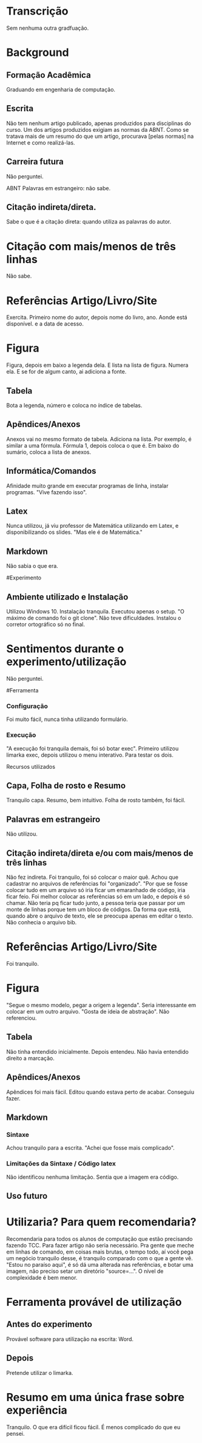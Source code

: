 # Transcrição


Sem nenhuma outra gradfuação.


# Background



## Formação Acadêmica
Graduando em engenharia de computação.




## Escrita

Não tem nenhum artigo publicado, apenas produzidos para disciplinas do curso.
Um dos artigos produzidos exigiam as normas da ABNT. Como se tratava mais de um resumo do que um artigo, procurava [pelas normas] na Internet e como realizá-las.


## Carreira futura

Não perguntei.

ABNT
    Palavras em estrangeiro: não sabe.
##    Citação indireta/direta. 

Sabe o que é a citação direta: quando utiliza as palavras do autor.   
# Citação com mais/menos de três linhas

Não sabe.

# Referências Artigo/Livro/Site

Exercita. Primeiro nome do autor, depois nome do livro, ano. Aonde está disponível. e a data de acesso.

#    Figura

Figura, depois em baixo a legenda dela. E lista na lista de figura. Numera ela. E se for de algum canto, ai adiciona a fonte.

##    Tabela

Bota a legenda, número e coloca no índice de tabelas. 

## Apêndices/Anexos

Anexos vai no mesmo formato de tabela. Adiciona na lista. Por exemplo, é similar a uma fórmula. Fórmula 1, depois coloca o que é. Em baixo do sumário, coloca a lista de anexos.



## Informática/Comandos

Afinidade muito grande em executar programas de linha, instalar programas. "Vive fazendo isso".

## Latex

Nunca utilizou, já viu professor de Matemática utilizando em Latex, e disponibilizando os slides. "Mas ele é de Matemática."

## Markdown

Não sabia o que era.

#Experimento

## Ambiente utilizado e Instalação

Utilizou Windows 10. Instalação tranquila. Executou apenas o setup. "O máximo de comando foi o git clone".  Não teve dificuldades. Instalou o corretor ortográfico só no final.
 
# Sentimentos durante o experimento/utilização

Não perguntei.

#Ferramenta
### Configuração

Foi muito fácil, nunca tinha utilizando formulário.

### Execução

"A execução foi tranquila demais, foi só botar exec". Primeiro utilizou limarka exec, depois utilizou o menu interativo. Para testar os dois.


Recursos utilizados
##    Capa, Folha de rosto e Resumo
    
Tranquilo capa. Resumo, bem intuitivo. Folha de rosto também, foi fácil.
    
## Palavras em estrangeiro

Não utilizou.

## Citação indireta/direta e/ou com mais/menos de três linhas

Não fez indireta. Foi tranquilo, foi só colocar o maior quê.
Achou que cadastrar no arquivos de referências foi "organizado". "Por que se fosse colocar tudo em um arquivo só iria ficar um emaranhado de código, iria ficar feio. Foi melhor colocar as referências só em um lado, e depois é só chamar. Não teria pq ficar tudo junto, a pessoa teria que passar por um monte de linhas porque tem um bloco de códigos. Da forma que está, quando abre o arquivo de texto, ele se preocupa apenas em editar o texto.
Não conhecia o arquivo bib.

# Referências Artigo/Livro/Site

Foi tranquilo.

# Figura

"Segue o mesmo modelo, pegar a origem a legenda". Seria interessante em colocar em um outro arquivo. "Gosta de ideia de abstração". Não referenciou.


## Tabela

Não tinha entendido inicialmente. Depois entendeu. Não havia entendido direito a marcação.

## Apêndices/Anexos

Apêndices foi mais fácil. Editou quando estava perto de acabar. Conseguiu fazer. 

## Markdown
###    Sintaxe

Achou tranquilo para a escrita. "Achei que fosse mais complicado".

###    Limitações da Sintaxe / Código latex

Não identificou nenhuma limitação. Sentia que a imagem era código.

## Uso futuro
# Utilizaria? Para quem recomendaria?

Recomendaria para todos os alunos de computação que estão precisando fazendo TCC.
Para fazer artigo não seria necessário. 
Pra gente que meche em linhas de comando, em coisas mais brutas, o tempo todo, aí você pega um negócio tranquilo desse, é tranquilo comparado com o que a gente vê.
"Estou no paraíso aqui", é só dá uma alterada nas referências, e botar uma imagem, não preciso setar um diretório "source=...". O nível de complexidade é bem menor.

# Ferramenta provável de utilização
##  Antes do experimento
Provável software para utilização na escrita: Word.

##    Depois

Pretende utilizar o limarka.

# Resumo em uma única frase sobre experiência

Tranquilo. O que era difícil ficou fácil. É menos complicado do que eu pensei.
